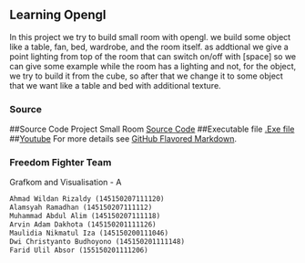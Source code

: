 ## Learning Opengl

In this project we try to build small room with opengl. we build some object like a table, fan, bed, wardrobe, and the room itself. as addtional we give a point lighting from top of the room that can switch on/off with [space] so we can give some example while the room has a lighting and not, for the object, we try to build it from the cube, so after that we change it to some object that we want like a table and bed with additional texture. 

### Source


##Source Code Project Small Room
[Source Code](https://github.com/awzaldy/KamarKecil-Opengl/blob/master/FreedomFighter_Kelompok2.zip)
##Executable file
[.Exe file](https://github.com/awzaldy/KamarKecil-Opengl/blob/master/Learing%20opengl%20small%20room.zip)
##[Youtube](https://www.youtube.com/watch?v=Wgt2vCaOvN0&feature=youtu.be)
For more details see [GitHub Flavored Markdown](https://guides.github.com/features/mastering-markdown/).
### Freedom Fighter Team 
Grafkom and Visualisation - A
```markdown
Ahmad Wildan Rizaldy (145150207111120)
Alamsyah Ramadhan (145150207111112)
Muhammad Abdul Alim (145150207111118)
Arvin Adam Dakhota (145150201111126)
Maulidia Nikmatul Iza (145150200111046)
Dwi Christyanto Budhoyono (145150201111148)
Farid Ulil Absor (155150201111206)
```
